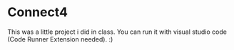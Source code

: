# Connect4

This was a little project i did in class.
You can run it with visual studio code (Code Runner Extension needed).
:)
